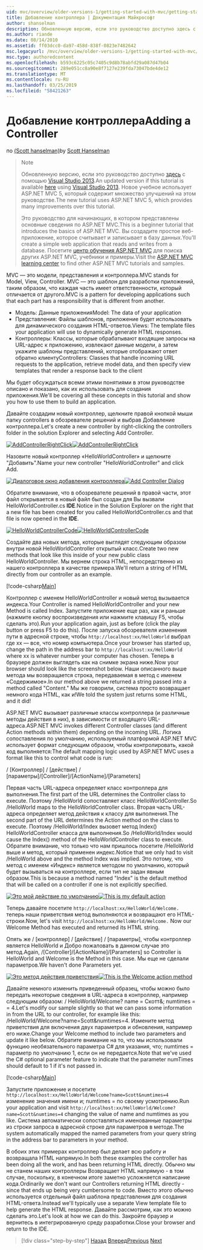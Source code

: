 ```yaml
---
uid: mvc/overview/older-versions-1/getting-started-with-mvc/getting-started-with-mvc-part2
title: Добавление контроллера | Документация Майкрософт
author: shanselman
description: Обновленную версию, если это руководство доступно здесь с помощью Visual Studio 2013. Новое учебное использует ASP.NET MVC 5, который обеспечивает множество улучшений t...
ms.author: riande
ms.date: 08/14/2010
ms.assetid: ff03dcc0-da97-458d-838f-0823e7482642
msc.legacyurl: /mvc/overview/older-versions-1/getting-started-with-mvc/getting-started-with-mvc-part2
msc.type: authoredcontent
ms.openlocfilehash: b593c6225c05c7405c9d8b78abfd29a087d47b04
ms.sourcegitcommit: 289e051cc8a90e8f7127e239fda73047bde4de12
ms.translationtype: MT
ms.contentlocale: ru-RU
ms.lasthandoff: 03/25/2019
ms.locfileid: "58421263"
---
```

<a name="adding-a-controller"></a><span data-ttu-id="63b4f-104">Добавление контроллера</span><span class="sxs-lookup"><span data-stu-id="63b4f-104">Adding a Controller</span></span>
====================
<span data-ttu-id="63b4f-105">по [(Scott hanselman)](https://github.com/shanselman)</span><span class="sxs-lookup"><span data-stu-id="63b4f-105">by [Scott Hanselman](https://github.com/shanselman)</span></span>

> > [!NOTE]
> > <span data-ttu-id="63b4f-106">Обновленную версию, если это руководство доступно [здесь](../../getting-started/introduction/getting-started.md) с помощью [Visual Studio 2013](https://my.visualstudio.com/Downloads?q=visual%20studio%202013).</span><span class="sxs-lookup"><span data-stu-id="63b4f-106">An updated version if this tutorial is available [here](../../getting-started/introduction/getting-started.md) using [Visual Studio 2013](https://my.visualstudio.com/Downloads?q=visual%20studio%202013).</span></span> <span data-ttu-id="63b4f-107">Новое учебное использует ASP.NET MVC 5, который содержит множество улучшений на этом руководстве.</span><span class="sxs-lookup"><span data-stu-id="63b4f-107">The new tutorial uses ASP.NET MVC 5, which provides many improvements over this tutorial.</span></span>
>
>
> <span data-ttu-id="63b4f-108">Это руководство для начинающих, в котором представлены основные сведения по ASP.NET MVC.</span><span class="sxs-lookup"><span data-stu-id="63b4f-108">This is a beginner tutorial that introduces the basics of ASP.NET MVC.</span></span> <span data-ttu-id="63b4f-109">Вы создадите простое веб-приложение, которое считывает и записывает в базу данных.</span><span class="sxs-lookup"><span data-stu-id="63b4f-109">You'll create a simple web application that reads and writes from a database.</span></span> <span data-ttu-id="63b4f-110">Посетите [центр обучения ASP.NET MVC](../../../index.md) для поиска других ASP.NET MVC, учебники и примеры.</span><span class="sxs-lookup"><span data-stu-id="63b4f-110">Visit the [ASP.NET MVC learning center](../../../index.md) to find other ASP.NET MVC tutorials and samples.</span></span>


<span data-ttu-id="63b4f-111">MVC — это модели, представления и контроллера.</span><span class="sxs-lookup"><span data-stu-id="63b4f-111">MVC stands for Model, View, Controller.</span></span> <span data-ttu-id="63b4f-112">MVC — это шаблон для разработки приложений, таким образом, что каждая часть имеет ответственности, который отличается от другого.</span><span class="sxs-lookup"><span data-stu-id="63b4f-112">MVC is a pattern for developing applications such that each part has a responsibility that is different from another.</span></span>

- <span data-ttu-id="63b4f-113">Модель: Данные приложения</span><span class="sxs-lookup"><span data-stu-id="63b4f-113">Model: The data of your application</span></span>
- <span data-ttu-id="63b4f-114">Представления: Файлы шаблонов, приложение будет использовать для динамического создания HTML-ответов.</span><span class="sxs-lookup"><span data-stu-id="63b4f-114">Views: The template files your application will use to dynamically generate HTML responses.</span></span>
- <span data-ttu-id="63b4f-115">Контроллеры: Классы, которые обрабатывают входящие запросы на URL-адрес к приложению, извлекают данные модели, а затем укажите шаблоны представлений, которые отображают ответ обратно клиенту</span><span class="sxs-lookup"><span data-stu-id="63b4f-115">Controllers: Classes that handle incoming URL requests to the application, retrieve model data, and then specify view templates that render a response back to the client</span></span>

<span data-ttu-id="63b4f-116">Мы будет обсуждаться всеми этими понятиями в этом руководстве описано и показано, как их использовать для создания приложения.</span><span class="sxs-lookup"><span data-stu-id="63b4f-116">We'll be covering all these concepts in this tutorial and show you how to use them to build an application.</span></span>

<span data-ttu-id="63b4f-117">Давайте создадим новый контроллер, щелкните правой кнопкой мыши папку controllers в обозревателе решений и выбрав Добавление контроллера.</span><span class="sxs-lookup"><span data-stu-id="63b4f-117">Let's create a new controller by right-clicking the controllers folder in the solution Explorer and selecting Add Controller.</span></span>

<span data-ttu-id="63b4f-118">[![AddControllerRightClick](getting-started-with-mvc-part2/_static/image2.png)](getting-started-with-mvc-part2/_static/image1.png)</span><span class="sxs-lookup"><span data-stu-id="63b4f-118">[![AddControllerRightClick](getting-started-with-mvc-part2/_static/image2.png)](getting-started-with-mvc-part2/_static/image1.png)</span></span>

<span data-ttu-id="63b4f-119">Назовите новый контроллер «HelloWorldController» и щелкните "Добавить".</span><span class="sxs-lookup"><span data-stu-id="63b4f-119">Name your new controller "HelloWorldController" and click Add.</span></span>

<span data-ttu-id="63b4f-120">[![Диалоговое окно добавления контроллера](getting-started-with-mvc-part2/_static/image4.png)](getting-started-with-mvc-part2/_static/image3.png)</span><span class="sxs-lookup"><span data-stu-id="63b4f-120">[![Add Controller Dialog](getting-started-with-mvc-part2/_static/image4.png)](getting-started-with-mvc-part2/_static/image3.png)</span></span>

<span data-ttu-id="63b4f-121">Обратите внимание, что в обозревателе решений в правой части, этот файл открывается в новый файл был создан для Вы вызвали HelloWorldController.cs **IDE**.</span><span class="sxs-lookup"><span data-stu-id="63b4f-121">Notice in the Solution Explorer on the right that a new file has been created for you called HelloWorldController.cs and that file is now opened in the **IDE**.</span></span>

<span data-ttu-id="63b4f-122">[![HelloWorldControllerCode](getting-started-with-mvc-part2/_static/image6.png)](getting-started-with-mvc-part2/_static/image5.png)</span><span class="sxs-lookup"><span data-stu-id="63b4f-122">[![HelloWorldControllerCode](getting-started-with-mvc-part2/_static/image6.png)](getting-started-with-mvc-part2/_static/image5.png)</span></span>

<span data-ttu-id="63b4f-123">Создайте два новых метода, которые выглядят следующим образом внутри новой HelloWorldController открытый класс.</span><span class="sxs-lookup"><span data-stu-id="63b4f-123">Create two new methods that look like this inside of your new public class HelloWorldController.</span></span> <span data-ttu-id="63b4f-124">Мы вернем строка HTML, непосредственно из нашего контроллера в качестве примера.</span><span class="sxs-lookup"><span data-stu-id="63b4f-124">We'll return a string of HTML directly from our controller as an example.</span></span>

[!code-csharp[Main](getting-started-with-mvc-part2/samples/sample1.cs)]

<span data-ttu-id="63b4f-125">Контроллер с именем HelloWorldController и новый метод вызывается индекса.</span><span class="sxs-lookup"><span data-stu-id="63b4f-125">Your Controller is named HelloWorldController and your new Method is called Index.</span></span> <span data-ttu-id="63b4f-126">Запустите приложение еще раз, как и раньше (нажмите кнопку воспроизведения или нажмите клавишу F5, чтобы сделать это).</span><span class="sxs-lookup"><span data-stu-id="63b4f-126">Run your application again, just as before (click the play button or press F5 to do this).</span></span> <span data-ttu-id="63b4f-127">После запуска обозревателя изменения пути в адресной строке, чтобы `http://localhost:xx/HelloWorld` выбрал где xx — все, что номер компьютера.</span><span class="sxs-lookup"><span data-stu-id="63b4f-127">Once your browser has started up, change the path in the address bar to `http://localhost:xx/HelloWorld` where xx is whatever number your computer has chosen.</span></span> <span data-ttu-id="63b4f-128">Теперь в браузере должен выглядеть как на снимке экрана ниже.</span><span class="sxs-lookup"><span data-stu-id="63b4f-128">Now your browser should look like the screenshot below.</span></span> <span data-ttu-id="63b4f-129">Наши описанного выше метода мы возвращается строка, передаваемая в метод с именем «Содержимое».</span><span class="sxs-lookup"><span data-stu-id="63b4f-129">In our method above we returned a string passed into a method called "Content."</span></span> <span data-ttu-id="63b4f-130">Мы же говорили, система просто возвращает немного кода HTML, как и!</span><span class="sxs-lookup"><span data-stu-id="63b4f-130">We told the system just returns some HTML, and it did!</span></span>

<span data-ttu-id="63b4f-131">ASP.NET MVC вызывает различные классы контроллера (и различные методы действия в них), в зависимости от входящего URL-адреса.</span><span class="sxs-lookup"><span data-stu-id="63b4f-131">ASP.NET MVC invokes different Controller classes (and different Action methods within them) depending on the incoming URL.</span></span> <span data-ttu-id="63b4f-132">Логика сопоставления по умолчанию, используемый платформой ASP.NET MVC использует формат следующим образом, чтобы контролировать, какой код выполняется:</span><span class="sxs-lookup"><span data-stu-id="63b4f-132">The default mapping logic used by ASP.NET MVC uses a format like this to control what code is run:</span></span>

<span data-ttu-id="63b4f-133">/ [Контроллер] / [действие] / [параметры]</span><span class="sxs-lookup"><span data-stu-id="63b4f-133">/[Controller]/[ActionName]/[Parameters]</span></span>

<span data-ttu-id="63b4f-134">Первая часть URL-адреса определяет класс контроллера для выполнения.</span><span class="sxs-lookup"><span data-stu-id="63b4f-134">The first part of the URL determines the Controller class to execute.</span></span> <span data-ttu-id="63b4f-135">Поэтому /HelloWorld сопоставляет класс HelloWorldController.</span><span class="sxs-lookup"><span data-stu-id="63b4f-135">So /HelloWorld maps to the HelloWorldController class.</span></span> <span data-ttu-id="63b4f-136">Вторая часть URL-адреса определяет метод действия к классу для выполнения.</span><span class="sxs-lookup"><span data-stu-id="63b4f-136">The second part of the URL determines the Action method on the class to execute.</span></span> <span data-ttu-id="63b4f-137">Поэтому /HelloWorld/Index вызовет метод Index() HelloWorldController класса для выполнения.</span><span class="sxs-lookup"><span data-stu-id="63b4f-137">So /HelloWorld/Index would cause the Index() method of the HelloWorldController class to execute.</span></span> <span data-ttu-id="63b4f-138">Обратите внимание, что только что нам пришлось посетите /HelloWorld выше и метод, который применен индекс.</span><span class="sxs-lookup"><span data-stu-id="63b4f-138">Notice that we only had to visit /HelloWorld above and the method Index was implied.</span></span> <span data-ttu-id="63b4f-139">Это потому, что метод с именем «Индекс» является методом по умолчанию, который будет вызываться на контроллере, если тип не задан явным образом.</span><span class="sxs-lookup"><span data-stu-id="63b4f-139">This is because a method named "Index" is the default method that will be called on a controller if one is not explicitly specified.</span></span>

<span data-ttu-id="63b4f-140">[![Это мой действие по умолчанию](getting-started-with-mvc-part2/_static/image8.png)](getting-started-with-mvc-part2/_static/image7.png)</span><span class="sxs-lookup"><span data-stu-id="63b4f-140">[![This is my default action](getting-started-with-mvc-part2/_static/image8.png)](getting-started-with-mvc-part2/_static/image7.png)</span></span>

<span data-ttu-id="63b4f-141">Теперь давайте посетите `http://localhost:xx/HelloWorld/Welcome.` теперь наши приветствия метод выполняются и возвращают его HTML-строки.</span><span class="sxs-lookup"><span data-stu-id="63b4f-141">Now, let's visit `http://localhost:xx/HelloWorld/Welcome.` Now our Welcome Method has executed and returned its HTML string.</span></span>

<span data-ttu-id="63b4f-142">Опять же / [контроллер] / [действие] / [параметры], чтобы контроллер является HelloWorld и Добро пожаловать в данном случае это метод.</span><span class="sxs-lookup"><span data-stu-id="63b4f-142">Again, /[Controller]/[ActionName]/[Parameters] so Controller is HelloWorld and Welcome is the Method in this case.</span></span> <span data-ttu-id="63b4f-143">Мы еще не сделали параметров.</span><span class="sxs-lookup"><span data-stu-id="63b4f-143">We haven't done Parameters yet.</span></span>

<span data-ttu-id="63b4f-144">[![Это метод действия приветствия](getting-started-with-mvc-part2/_static/image10.png)](getting-started-with-mvc-part2/_static/image9.png)</span><span class="sxs-lookup"><span data-stu-id="63b4f-144">[![This is the Welcome action method](getting-started-with-mvc-part2/_static/image10.png)](getting-started-with-mvc-part2/_static/image9.png)</span></span>

<span data-ttu-id="63b4f-145">Давайте немного изменить приведенный образец, чтобы можно было передать некоторые сведения в URL-адреса в контроллер, например следующим образом: / HelloWorld/Welcome? name = Скотт&amp;; numtimes = = 4.</span><span class="sxs-lookup"><span data-stu-id="63b4f-145">Let's modify our sample slightly so that we can pass some information in from the URL to our controller, for example like this: /HelloWorld/Welcome?name=Scott&amp;numtimes=4.</span></span> <span data-ttu-id="63b4f-146">Измените метод приветствия для включения двух параметров и обновления, например его ниже.</span><span class="sxs-lookup"><span data-stu-id="63b4f-146">Change your Welcome method to include two parameters and update it like below.</span></span> <span data-ttu-id="63b4f-147">Обратите внимание на то, что мы использовали функцию необязательного параметра C# для указания, что; numtimes = параметр по умолчанию 1, если он не передается.</span><span class="sxs-lookup"><span data-stu-id="63b4f-147">Note that we've used the C# optional parameter feature to indicate that the parameter numTimes should default to 1 if it's not passed in.</span></span>

[!code-csharp[Main](getting-started-with-mvc-part2/samples/sample2.cs)]

<span data-ttu-id="63b4f-148">Запустите приложение и посетите `http://localhost:xx/HelloWorld/Welcome?name=Scott&numtimes=4` изменение значения имени и; numtimes = по своему усмотрению.</span><span class="sxs-lookup"><span data-stu-id="63b4f-148">Run your application and visit `http://localhost:xx/HelloWorld/Welcome?name=Scott&numtimes=4` changing the value of name and numtimes as you like.</span></span> <span data-ttu-id="63b4f-149">Система автоматически сопоставляться именованные параметры из строки запроса в адресной строке для параметров в методе.</span><span class="sxs-lookup"><span data-stu-id="63b4f-149">The system automatically mapped the named parameters from your query string in the address bar to parameters in your method.</span></span>

<span data-ttu-id="63b4f-150">В обоих этих примерах контроллер был делает всю работу и возвращала HTML напрямую.</span><span class="sxs-lookup"><span data-stu-id="63b4f-150">In both these examples the controller has been doing all the work, and has been returning HTML directly.</span></span> <span data-ttu-id="63b4f-151">Обычно мы не станем наших контроллеры Возвращает HTML напрямую - в том случае, поскольку, в конечном итоге заметно усложняется написание кода.</span><span class="sxs-lookup"><span data-stu-id="63b4f-151">Ordinarily we don't want our Controllers returning HTML directly - since that ends up being very cumbersome to code.</span></span> <span data-ttu-id="63b4f-152">Вместо этого обычно используется отдельный файл шаблона представления для создания HTML-ответа.</span><span class="sxs-lookup"><span data-stu-id="63b4f-152">Instead we'll typically use a separate View template file to help generate the HTML response.</span></span> <span data-ttu-id="63b4f-153">Давайте рассмотрим, как это можно сделать это.</span><span class="sxs-lookup"><span data-stu-id="63b4f-153">Let's look at how we can do this.</span></span> <span data-ttu-id="63b4f-154">Закройте браузер и вернитесь в интегрированную среду разработки.</span><span class="sxs-lookup"><span data-stu-id="63b4f-154">Close your browser and return to the IDE.</span></span>

> [!div class="step-by-step"]
> <span data-ttu-id="63b4f-155">[Назад](getting-started-with-mvc-part1.md)
> [Вперед](getting-started-with-mvc-part3.md)</span><span class="sxs-lookup"><span data-stu-id="63b4f-155">[Previous](getting-started-with-mvc-part1.md)
[Next](getting-started-with-mvc-part3.md)</span></span>
